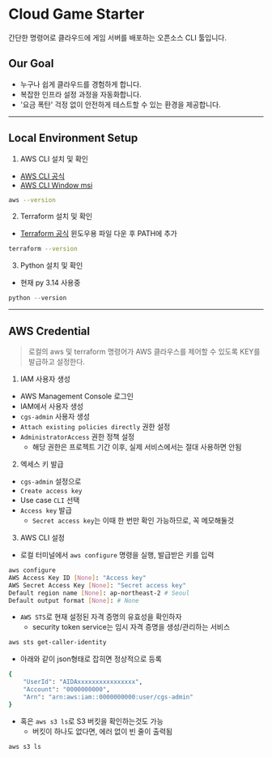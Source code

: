 # Cloud Game Starter

간단한 명령어로 클라우드에 게임 서버를 배포하는 오픈소스 CLI 툴입니다.

## Our Goal
- 누구나 쉽게 클라우드를 경험하게 합니다.
- 복잡한 인프라 설정 과정을 자동화합니다.
- '요금 폭탄' 걱정 없이 안전하게 테스트할 수 있는 환경을 제공합니다.

---
## Local Environment Setup
1. AWS CLI 설치 및 확인
- [AWS CLI 공식](https://docs.aws.amazon.com/cli/latest/userguide/getting-started-install.html)
- [AWS CLI Window msi](https://awscli.amazonaws.com/AWSCLIV2.msi)

```bash
aws --version
```

2. Terraform 설치 및 확인
- [Terraform 공식](https://developer.hashicorp.com/terraform/install)
윈도우용 파일 다운 후 PATH에 추가

```bash
terraform --version
```

3. Python 설치 및 확인
- 현재 py 3.14 사용중
```py
python --version
```

---
## AWS Credential
> 로컬의 aws 및 terraform 명령어가 AWS 클라우스를 제어할 수 있도록 KEY를 발급하고 설정한다.

1. IAM 사용자 생성
- AWS Management Console 로그인
- IAM에서 사용자 생성
- `cgs-admin` 사용자 생성
- `Attach existing policies directly` 권한 설정
- `AdministratorAccess` 권한 정책 설정
    - 해당 권한은 프로젝트 기간 이후, 실제 서비스에서는 절대 사용하면 안됨
             
2. 엑세스 키 발급
- `cgs-admin` 설정으로
- `Create access key` 
- Use case `CLI` 선택
- `Access key` 발급
    - `Secret access key`는 이때 한 번만 확인 가능하므로, 꼭 메모해둘것

3. AWS CLI 설정
- 로컬 터미널에서 `aws configure` 명령을 실행, 발급받은 키를 입력
```bash
aws configure
AWS Access Key ID [None]: "Access key"
AWS Secret Access Key [None]: "Secret access key"
Default region name [None]: ap-northeast-2 # Seoul
Default output format [None]: # None
```

- `AWS STS`로 현재 설정된 자격 증명의 유효성을 확인하자
    - security token service는 임시 자격 증명을 생성/관리하는 서비스
```bash
aws sts get-caller-identity
```
- 아래와 같이 json형태로 잡히면 정상적으로 등록
```bash
{
    "UserId": "AIDAxxxxxxxxxxxxxxxx",
    "Account": "0000000000",
    "Arn": "arn:aws:iam::0000000000:user/cgs-admin"
}
```
- 혹은 `aws s3 ls`로 S3 버킷을 확인하는것도 가능
    - 버킷이 하나도 없다면, 에러 없이 빈 줄이 출력됨
```bash
aws s3 ls
```

